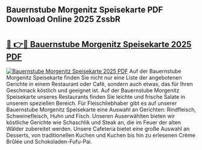 ## Bauernstube Morgenitz Speisekarte PDF Download Online 2025 ZssbR

# <h2><a href="http://gc8opwx.nevu.top/?p=Bauernstube+Morgenitz+Speisekarte">🔗 👉🔴 Bauernstube Morgenitz Speisekarte 2025 PDF</a></h2>

[![Bauernstube Morgenitz Speisekarte 2025 PDF](https://i.imgur.com/dBaPXMq.png)](http://gc8opwx.nevu.top/?p=Bauernstube+Morgenitz+Speisekarte)
Auf der Bauernstube Morgenitz Speisekarte finden Sie nicht nur eine Liste der angebotenen Gerichte in einem Restaurant oder Café, sondern auch etwas, das für Ihren Geschmack köstlich und geeignet ist. Auf der Bauernstube Morgenitz Speisekarte unseres Restaurants finden Sie leichte und frische Salate in unserem speziellen Bereich. Für Fleischliebhaber gibt es auf unserer Bauernstube Morgenitz Speisekarte eine Auswahl an Gerichten: Rindfleisch, Schweinefleisch, Huhn und Fisch. Unseren Auserwählten bieten wir köstliche Gerichte wie Schaschlik und Steak an, die im Feuer der alten Wälder zubereitet werden. Unsere Cafeteria bietet eine große Auswahl an Desserts, von traditionellen Kuchen und Kuchen bis hin zu erlesenen Crème Brûlée und Schokoladen-Fufu-Pai.
